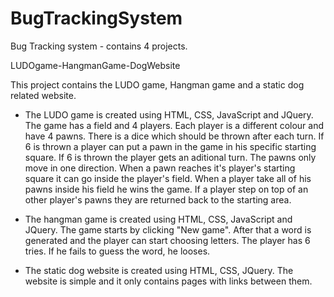 BugTrackingSystem
=================

Bug Tracking system - contains 4 projects.

LUDOgame-HangmanGame-DogWebsite

This project contains the LUDO game, Hangman game and a static dog related website.

- The LUDO game is created using HTML, CSS, JavaScript and JQuery. The game has a field and 4 players. 
Each player is a different colour and have 4 pawns. There is a dice which should be thrown after each turn. 
If 6 is thrown a player can put a pawn in the game in his specific starting square. If 6 is thrown the player 
gets an aditional turn. The pawns only move in one direction. When a pawn reaches it's player's starting square 
it can go inside the player's field. When a player take all of his pawns inside his field he wins the game. 
If a player step on top of an other player's pawns they are returned back to the starting area.

- The hangman game is created using HTML, CSS, JavaScript and JQuery. The game starts by clicking "New game". 
After that a word is generated and the player can start choosing letters. The player has 6 tries. If he fails 
to guess the word, he looses.

- The static dog website is created using HTML, CSS, JQuery. The website is simple and it only contains pages 
with links between them.
